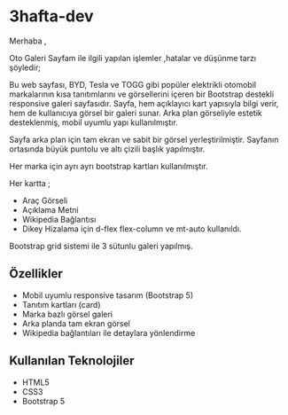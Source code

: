 # 3hafta-dev

Merhaba ,

Oto Galeri Sayfam ile ilgili yapılan işlemler ,hatalar ve düşünme tarzı şöyledir;

Bu web sayfası, BYD, Tesla ve TOGG gibi popüler elektrikli otomobil markalarının kısa tanıtımlarını ve görsellerini içeren bir Bootstrap destekli responsive galeri sayfasıdır. Sayfa, hem açıklayıcı kart yapısıyla bilgi verir, hem de kullanıcıya görsel bir galeri sunar. Arka plan görseliyle estetik desteklenmiş, mobil uyumlu yapı kullanılmıştır.


Sayfa arka plan için tam ekran ve sabit bir görsel yerleştirilmiştir.
Sayfanın ortasında büyük puntolu ve altı çizili başlık yapılmıştır. 

Her marka için ayrı ayrı bootstrap kartları kullanılmıştır.

Her kartta ; 
- Araç Görseli
- Açıklama Metni
- Wikipedia Bağlantısı
- Dikey Hizalama için d-flex flex-column ve mt-auto kullanıldı.


Bootstrap grid sistemi ile 3 sütunlu galeri yapılmış.


## Özellikler
- Mobil uyumlu responsive tasarım (Bootstrap 5)
- Tanıtım kartları (card)
- Marka bazlı görsel galeri
- Arka planda tam ekran görsel
- Wikipedia bağlantıları ile detaylara yönlendirme

## Kullanılan Teknolojiler
- HTML5
- CSS3
- Bootstrap 5

